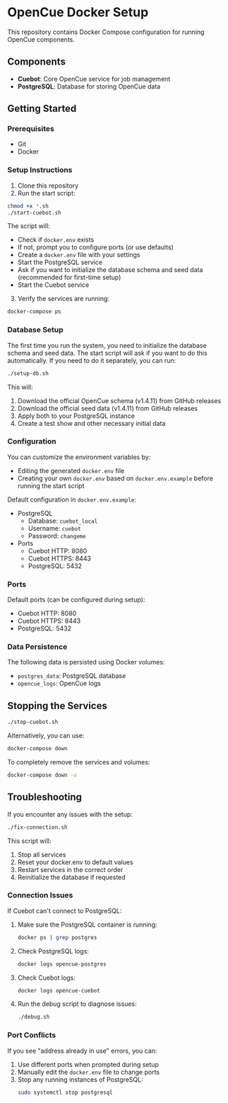 # OpenCue Docker Setup

This repository contains Docker Compose configuration for running OpenCue components.

## Components

- **Cuebot**: Core OpenCue service for job management
- **PostgreSQL**: Database for storing OpenCue data

## Getting Started

### Prerequisites

- Git
- Docker

### Setup Instructions

1. Clone this repository
2. Run the start script:

```bash
chmod +x *.sh
./start-cuebot.sh
```

The script will:
- Check if `docker.env` exists
- If not, prompt you to configure ports (or use defaults)
- Create a `docker.env` file with your settings
- Start the PostgreSQL service
- Ask if you want to initialize the database schema and seed data (recommended for first-time setup)
- Start the Cuebot service

3. Verify the services are running:

```bash
docker-compose ps
```

### Database Setup

The first time you run the system, you need to initialize the database schema and seed data. The start script will ask if you want to do this automatically. If you need to do it separately, you can run:

```bash
./setup-db.sh
```

This will:
1. Download the official OpenCue schema (v1.4.11) from GitHub releases
2. Download the official seed data (v1.4.11) from GitHub releases
3. Apply both to your PostgreSQL instance
4. Create a test show and other necessary initial data

### Configuration

You can customize the environment variables by:
- Editing the generated `docker.env` file
- Creating your own `docker.env` based on `docker.env.example` before running the start script

Default configuration in `docker.env.example`:

- PostgreSQL
  - Database: `cuebot_local`
  - Username: `cuebot`
  - Password: `changeme`
- Ports
  - Cuebot HTTP: 8080
  - Cuebot HTTPS: 8443
  - PostgreSQL: 5432

### Ports

Default ports (can be configured during setup):
- Cuebot HTTP: 8080
- Cuebot HTTPS: 8443
- PostgreSQL: 5432

### Data Persistence

The following data is persisted using Docker volumes:
- `postgres_data`: PostgreSQL database
- `opencue_logs`: OpenCue logs

## Stopping the Services

```bash
./stop-cuebot.sh
```

Alternatively, you can use:
```bash
docker-compose down
```

To completely remove the services and volumes:
```bash
docker-compose down -v
```

## Troubleshooting

If you encounter any issues with the setup:

```bash
./fix-connection.sh
```

This script will:
1. Stop all services
2. Reset your docker.env to default values
3. Restart services in the correct order
4. Reinitialize the database if requested

### Connection Issues

If Cuebot can't connect to PostgreSQL:

1. Make sure the PostgreSQL container is running:
   ```bash
   docker ps | grep postgres
   ```

2. Check PostgreSQL logs:
   ```bash
   docker logs opencue-postgres
   ```

3. Check Cuebot logs:
   ```bash
   docker logs opencue-cuebot
   ```

4. Run the debug script to diagnose issues:
   ```bash
   ./debug.sh
   ```

### Port Conflicts

If you see "address already in use" errors, you can:

1. Use different ports when prompted during setup
2. Manually edit the `docker.env` file to change ports
3. Stop any running instances of PostgreSQL:
   ```bash
   sudo systemctl stop postgresql
   ``` 